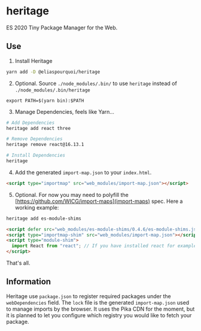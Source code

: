 # heritage
ES 2020 Tiny Package Manager for the Web.

## Use

1. Install Heritage
```bash
yarn add -D @eliaspourquoi/heritage
```

2. Optional. Source `./node_modules/.bin/` to use `heritage` instead of `./node_modules/.bin/heritage`
```
export PATH=$(yarn bin):$PATH
```

3. Manage Dependencies, feels like Yarn...
```bash
# Add Dependencies
heritage add react three

# Remove Dependencies
heritage remove react@16.13.1

# Install Dependencies
heritage       
```

4. Add the generated `import-map.json` to your `index.html`.
```html
<script type="importmap" src="web_modules/import-map.json"></script>
```

5. Optional. For now you may need to polyfill the [https://github.com/WICG/import-maps](import-maps) spec.
Here a working example:
```bash
heritage add es-module-shims
```
```html
<script defer src="web_modules/es-module-shims/0.4.6/es-module-shims.js"></script>
<script type="importmap-shim" src="web_modules/import-map.json"></script>
<script type="module-shim">
  import React from "react"; // If you have installed react for example...
</script>
```

That's all.

## Information

Heritage use `package.json` to register required packages under the `webDependencies` field.
The `lock` file is the generated `import-map.json` used to manage imports by the browser. 
It uses the Pika CDN for the moment, but it is planned to let you configure which registry you would like to fetch your package.
